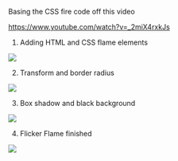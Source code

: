 Basing the CSS fire code off this video

https://www.youtube.com/watch?v=_2miX4rxkJs

1. Adding HTML and CSS flame elements

![](https://i.imgur.com/CHWDuep.png)

2. Transform and border radius

![](https://i.imgur.com/Y3cXmsl.png)

3. Box shadow and black background

![](https://i.imgur.com/7Qt3Zuz.png)

4. Flicker Flame finished

![](https://i.imgur.com/XYz3ZZf.gif)
